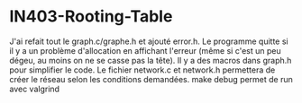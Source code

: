 # IN403-Rooting-Table

J'ai refait tout le graph.c/graphe.h et ajouté error.h.
Le programme quitte si il y a un problème d'allocation en affichant l'erreur (même si c'est un peu dégeu, au moins on ne se casse pas la tête).
Il y a des macros dans graph.h pour simplifier le code.
Le fichier network.c et network.h permettera de créer le réseau selon les conditions demandées.
make debug permet de run avec valgrind
